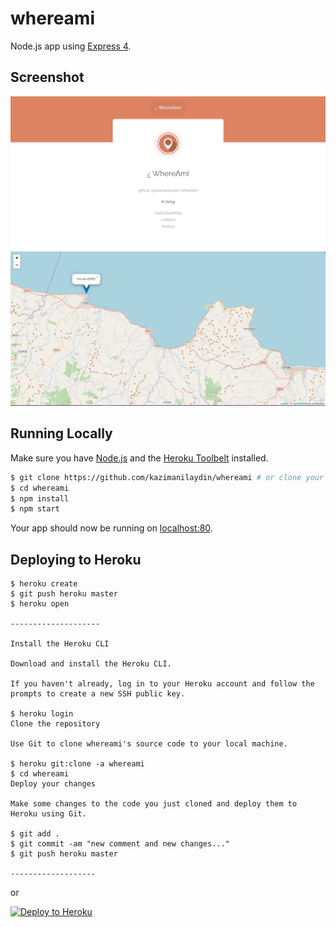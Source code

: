 # whereami

Node.js app using [Express 4](http://expressjs.com/).

## Screenshot

![Screenshot1](https://github.com/kazimanilaydin/whereami/blob/master/screenshot1.png?raw=true)
![Screenshot2](https://github.com/kazimanilaydin/whereami/blob/master/screenshot2.png?raw=true)

## Running Locally

Make sure you have [Node.js](http://nodejs.org/) and the [Heroku Toolbelt](https://toolbelt.heroku.com/) installed.

```sh
$ git clone https://github.com/kazimanilaydin/whereami # or clone your own fork
$ cd whereami
$ npm install
$ npm start
```

Your app should now be running on [localhost:80](http://localhost:80/).


## Deploying to Heroku

```
$ heroku create
$ git push heroku master
$ heroku open

--------------------

Install the Heroku CLI

Download and install the Heroku CLI.

If you haven't already, log in to your Heroku account and follow the prompts to create a new SSH public key.

$ heroku login
Clone the repository

Use Git to clone whereami's source code to your local machine.

$ heroku git:clone -a whereami
$ cd whereami
Deploy your changes

Make some changes to the code you just cloned and deploy them to Heroku using Git.

$ git add .
$ git commit -am "new comment and new changes..."
$ git push heroku master

-------------------

```
or

[![Deploy to Heroku](https://www.herokucdn.com/deploy/button.png)](https://heroku.com/deploy)
